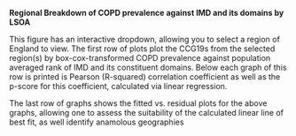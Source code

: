 <b>Regional Breakdown of COPD prevalence against IMD and its domains by LSOA</b>

This figure has an interactive dropdown, allowing you to select a region of England to view.
The first row of plots plot the CCG19s from the selected region(s) by box-cox-transformed COPD prevalence against population averaged rank of IMD and its constituent domains.
Below each graph of this row is printed is Pearson (R-squared) correlation coefficient as well as the p-score for this coefficient, calculated via linear regression.

The last row of graphs shows the fitted vs. residual plots for the above graphs, allowing one to assess the suitability of the calculated linear line of best fit, as well identify anamolous geographies
